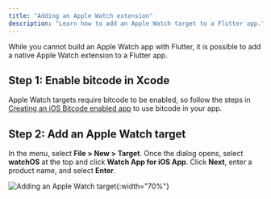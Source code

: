 ```yaml
---
title: "Adding an Apple Watch extension"
description: "Learn how to add an Apple Watch target to a Flutter app."
---
```


While you cannot build an Apple Watch app with Flutter,
it is possible to add a native Apple Watch extension to a Flutter app.

## Step 1: Enable bitcode in Xcode

Apple Watch targets require bitcode to be enabled,
so follow the steps in
[Creating an iOS Bitcode enabled app]({{site.repo.flutter}}/wiki/Creating-an-iOS-Bitcode-enabled-app)
to use bitcode in your app.

## Step 2: Add an Apple Watch target

In the menu, select **File > New > Target**. Once the dialog opens, select
**watchOS** at the top and click **Watch App for iOS App**. Click **Next**, 
enter a product name, and select **Enter**.

![Adding an Apple Watch target]({{site.url}}/assets/images/docs/AppleWatchTarget.png){:width="70%"}


[Creating an iOS Bitcode enabled app]: {{site.repo.flutter}}/wiki/Creating-an-iOS-Bitcode-enabled-app-(experimental)
